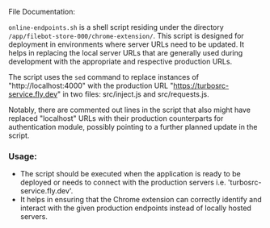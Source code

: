 File Documentation:

`online-endpoints.sh` is a shell script residing under the directory `/app/filebot-store-000/chrome-extension/`. This script is designed for deployment in environments where server URLs need to be updated. It helps in replacing the local server URLs that are generally used during development with the appropriate and respective production URLs.

The script uses the `sed` command to replace instances of "http://localhost:4000" with the production URL "https://turbosrc-service.fly.dev" in two files: src/inject.js and src/requests.js.

Notably, there are commented out lines in the script that also might have replaced "localhost" URLs with their production counterparts for authentication module, possibly pointing to a further planned update in the script. 

### Usage:
- The script should be executed when the application is ready to be deployed or needs to connect with the production servers i.e. 'turbosrc-service.fly.dev'. 
- It helps in ensuring that the Chrome extension can correctly identify and interact with the given production endpoints instead of locally hosted servers.